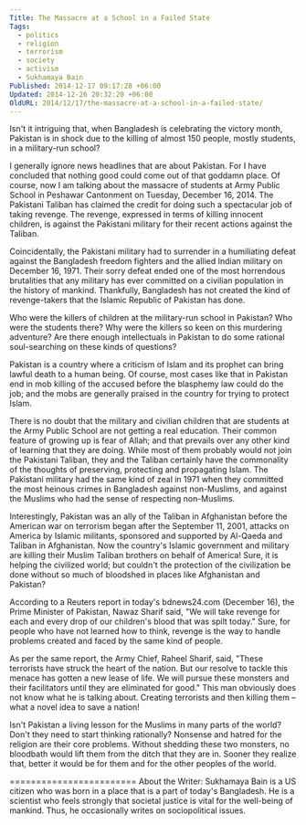```yaml
---
Title: The Massacre at a School in a Failed State
Tags:
  - politics
  - religion
  - terrorism
  - society
  - activism
  - Sukhamaya Bain
Published: 2014-12-17 09:17:28 +06:00
Updated: 2014-12-26 20:32:20 +06:00
OldURL: 2014/12/17/the-massacre-at-a-school-in-a-failed-state/
---
```


Isn't it intriguing that, when Bangladesh is celebrating the victory month, Pakistan is in shock due to the killing of almost 150 people, mostly students, in a military-run school?

I generally ignore news headlines that are about Pakistan. For I have concluded that nothing good could come out of that goddamn place. Of course, now I am talking about the massacre of students at Army Public School in Peshawar Cantonment on Tuesday, December 16, 2014. The Pakistani Taliban has claimed the credit for doing such a spectacular job of taking revenge. The revenge, expressed in terms of killing innocent children, is against the Pakistani military for their recent actions against the Taliban.

Coincidentally, the Pakistani military had to surrender in a humiliating defeat against the Bangladesh freedom fighters and the allied Indian military on December 16, 1971. Their sorry defeat ended one of the most horrendous brutalities that any military has ever committed on a civilian population in the history of mankind. Thankfully, Bangladesh has not created the kind of revenge-takers that the Islamic Republic of Pakistan has done.

Who were the killers of children at the military-run school in Pakistan? Who were the students there? Why were the killers so keen on this murdering adventure? Are there enough intellectuals in Pakistan to do some rational soul-searching on these kinds of questions?

Pakistan is a country where a criticism of Islam and its prophet can bring lawful death to a human being. Of course, most cases like that in Pakistan end in mob killing of the accused before the blasphemy law could do the job; and the mobs are generally praised in the country for trying to protect Islam.

There is no doubt that the military and civilian children that are students at the Army Public School are not getting a real education. Their common feature of growing up is fear of Allah; and that prevails over any other kind of learning that they are doing. While most of them probably would not join the Pakistani Taliban, they and the Taliban certainly have the commonality of the thoughts of preserving, protecting and propagating Islam. The Pakistani military had the same kind of zeal in 1971 when they committed the most heinous crimes in Bangladesh against non-Muslims, and against the Muslims who had the sense of respecting non-Muslims.

Interestingly, Pakistan was an ally of the Taliban in Afghanistan before the American war on terrorism began after the September 11, 2001, attacks on America by Islamic militants, sponsored and supported by Al-Qaeda and Taliban in Afghanistan. Now the country's Islamic government and military are killing their Muslim Taliban brothers on behalf of America! Sure, it is helping the civilized world; but couldn't the protection of the civilization be done without so much of bloodshed in places like Afghanistan and Pakistan?

According to a Reuters report in today's bdnews24.com (December 16), the Prime Minister of Pakistan, Nawaz Sharif said, "We will take revenge for each and every drop of our children's blood that was spilt today." Sure, for people who have not learned how to think, revenge is the way to handle problems created and faced by the same kind of people.

As per the same report, the Army Chief, Raheel Sharif, said, "These terrorists have struck the heart of the nation. But our resolve to tackle this menace has gotten a new lease of life. We will pursue these monsters and their facilitators until they are eliminated for good." This man obviously does not know what he is talking about. Creating terrorists and then killing them – what a novel idea to save a nation!    

Isn't Pakistan a living lesson for the Muslims in many parts of the world? Don't they need to start thinking rationally? Nonsense and hatred for the religion are their core problems. Without shedding these two monsters, no bloodbath would lift them from the ditch that they are in. Sooner they realize that, better it would be for them and for the other peoples of the world.

========================
About the Writer: Sukhamaya Bain is a US citizen who was born in a place that is a part of today's Bangladesh. He is a scientist who feels strongly that societal justice is vital for the well-being of mankind. Thus, he occasionally writes on sociopolitical issues.

